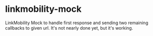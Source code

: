 linkmobility-mock
=================

LinkMobility Mock to handle first response and sending two remaining callbacks to given url.
It's not nearly done yet, but it's working.